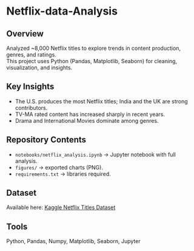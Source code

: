 # Netflix-data-Analysis

## Overview
Analyzed ~8,000 Netflix titles to explore trends in content production, genres, and ratings.  
This project uses Python (Pandas, Matplotlib, Seaborn) for cleaning, visualization, and insights.

## Key Insights
- The U.S. produces the most Netflix titles; India and the UK are strong contributors.
- TV-MA rated content has increased sharply in recent years.
- Drama and International Movies dominate among genres.

## Repository Contents
- `notebooks/netflix_analysis.ipynb` → Jupyter notebook with full analysis.
- `figures/` → exported charts (PNG).
- `requirements.txt` → libraries required.

## Dataset
Available here: [Kaggle Netflix Titles Dataset](https://www.kaggle.com/datasets/shivamb/netflix-shows)

## Tools
Python, Pandas, Numpy, Matplotlib, Seaborn, Jupyter
